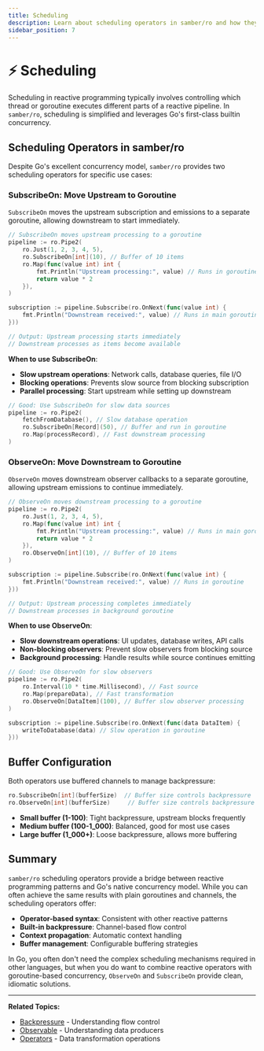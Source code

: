 ```yaml
---
title: Scheduling
description: Learn about scheduling operators in samber/ro and how they differ from other reactive libraries.
sidebar_position: 7
---
```


# ⚡ Scheduling

Scheduling in reactive programming typically involves controlling which thread or goroutine executes different parts of a reactive pipeline. In `samber/ro`, scheduling is simplified and leverages Go's first-class builtin concurrency.

## Scheduling Operators in samber/ro

Despite Go's excellent concurrency model, `samber/ro` provides two scheduling operators for specific use cases:

### SubscribeOn: Move Upstream to Goroutine

`SubscribeOn` moves the upstream subscription and emissions to a separate goroutine, allowing downstream to start immediately.

```go
// SubscribeOn moves upstream processing to a goroutine
pipeline := ro.Pipe2(
    ro.Just(1, 2, 3, 4, 5),
    ro.SubscribeOn[int](10), // Buffer of 10 items
    ro.Map(func(value int) int {
        fmt.Println("Upstream processing:", value) // Runs in goroutine
        return value * 2
    }),
)

subscription := pipeline.Subscribe(ro.OnNext(func(value int) {
    fmt.Println("Downstream received:", value) // Runs in main goroutine
}))

// Output: Upstream processing starts immediately
// Downstream processes as items become available
```

**When to use SubscribeOn**:
- **Slow upstream operations**: Network calls, database queries, file I/O
- **Blocking operations**: Prevents slow source from blocking subscription
- **Parallel processing**: Start upstream while setting up downstream

```go
// Good: Use SubscribeOn for slow data sources
pipeline := ro.Pipe2(
    fetchFromDatabase(), // Slow database operation
    ro.SubscribeOn[Record](50), // Buffer and run in goroutine
    ro.Map(processRecord), // Fast downstream processing
)
```

### ObserveOn: Move Downstream to Goroutine

`ObserveOn` moves downstream observer callbacks to a separate goroutine, allowing upstream emissions to continue immediately.

```go
// ObserveOn moves downstream processing to a goroutine
pipeline := ro.Pipe2(
    ro.Just(1, 2, 3, 4, 5),
    ro.Map(func(value int) int {
        fmt.Println("Upstream processing:", value) // Runs in main goroutine
        return value * 2
    }),
    ro.ObserveOn[int](10), // Buffer of 10 items
)

subscription := pipeline.Subscribe(ro.OnNext(func(value int) {
    fmt.Println("Downstream received:", value) // Runs in goroutine
}))

// Output: Upstream processing completes immediately
// Downstream processes in background goroutine
```

**When to use ObserveOn**:
- **Slow downstream operations**: UI updates, database writes, API calls
- **Non-blocking observers**: Prevent slow observers from blocking source
- **Background processing**: Handle results while source continues emitting

```go
// Good: Use ObserveOn for slow observers
pipeline := ro.Pipe2(
    ro.Interval(10 * time.Millisecond), // Fast source
    ro.Map(prepareData), // Fast transformation
    ro.ObserveOn[DataItem](100), // Buffer slow observer processing
)

subscription := pipeline.Subscribe(ro.OnNext(func(data DataItem) {
    writeToDatabase(data) // Slow operation in goroutine
}))
```

## Buffer Configuration

Both operators use buffered channels to manage backpressure:

```go
ro.SubscribeOn[int](bufferSize)  // Buffer size controls backpressure
ro.ObserveOn[int](bufferSize)     // Buffer size controls backpressure
```

- **Small buffer (1-100)**: Tight backpressure, upstream blocks frequently
- **Medium buffer (100-1_000)**: Balanced, good for most use cases
- **Large buffer (1_000+)**: Loose backpressure, allows more buffering

## Summary

`samber/ro` scheduling operators provide a bridge between reactive programming patterns and Go's native concurrency model. While you can often achieve the same results with plain goroutines and channels, the scheduling operators offer:

- **Operator-based syntax**: Consistent with other reactive patterns
- **Built-in backpressure**: Channel-based flow control
- **Context propagation**: Automatic context handling
- **Buffer management**: Configurable buffering strategies

In Go, you often don't need the complex scheduling mechanisms required in other languages, but when you do want to combine reactive operators with goroutine-based concurrency, `ObserveOn` and `SubscribeOn` provide clean, idiomatic solutions.

---

**Related Topics:**
- [Backpressure](./backpressure) - Understanding flow control
- [Observable](./observable) - Understanding data producers
- [Operators](../operators) - Data transformation operations